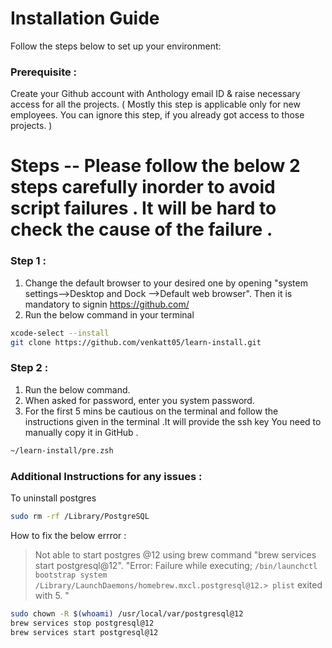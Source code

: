 # Installation Guide

Follow the steps below to set up your environment:

### Prerequisite :

Create your Github account with Anthology email ID & raise necessary access for all the projects.
( Mostly this step is applicable only for new employees. You can ignore this step, if you already got access to those projects. )

# Steps -- Please follow the below 2 steps carefully inorder to avoid script failures . It will be hard to check the cause of the failure .

### Step 1 :
1. Change the default browser to your desired one by opening "system settings-->Desktop and Dock -->Default web browser". Then it is mandatory to signin https://github.com/ 
2. Run the below command in your terminal

```bash {"id":"01J08ZGVVGPEX3SFP2YEYH21CW"}
xcode-select --install
git clone https://github.com/venkatt05/learn-install.git
```

### Step 2 :

1. Run the below command.
2. When asked for password, enter you system password.
3. For the first 5 mins be cautious on the terminal and follow the instructions given in the terminal .It will provide the ssh key You need to manually copy it in GitHub .

```bash {"id":"01J08ZGVVGPEX3SFP2YH80NTT0"}
~/learn-install/pre.zsh
```

### Additional Instructions for any issues :

To uninstall postgres

```bash {"id":"01J08ZGVVGPEX3SFP2YPRSZV0T"}
sudo rm -rf /Library/PostgreSQL
```

How to fix the below errror :

> Not able to start postgres @12 using brew command "brew services start postgresql@12".
> "Error: Failure while executing; `/bin/launchctl bootstrap system /Library/LaunchDaemons/homebrew.mxcl.postgresql@12.> plist` exited with 5. "

```bash {"id":"01J08ZGVVGPEX3SFP2YPT91Q9Z"}
sudo chown -R $(whoami) /usr/local/var/postgresql@12
brew services stop postgresql@12
brew services start postgresql@12
```

